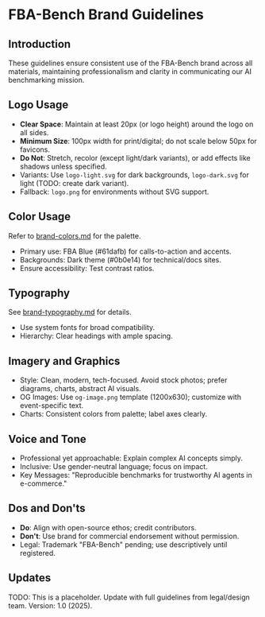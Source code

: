 # FBA-Bench Brand Guidelines

## Introduction
These guidelines ensure consistent use of the FBA-Bench brand across all materials, maintaining professionalism and clarity in communicating our AI benchmarking mission.

## Logo Usage
- **Clear Space**: Maintain at least 20px (or logo height) around the logo on all sides.
- **Minimum Size**: 100px width for print/digital; do not scale below 50px for favicons.
- **Do Not**: Stretch, recolor (except light/dark variants), or add effects like shadows unless specified.
- Variants: Use `logo-light.svg` for dark backgrounds, `logo-dark.svg` for light (TODO: create dark variant).
- Fallback: `logo.png` for environments without SVG support.

## Color Usage
Refer to [brand-colors.md](brand-colors.md) for the palette.
- Primary use: FBA Blue (#61dafb) for calls-to-action and accents.
- Backgrounds: Dark theme (#0b0e14) for technical/docs sites.
- Ensure accessibility: Test contrast ratios.

## Typography
See [brand-typography.md](brand-typography.md) for details.
- Use system fonts for broad compatibility.
- Hierarchy: Clear headings with ample spacing.

## Imagery and Graphics
- Style: Clean, modern, tech-focused. Avoid stock photos; prefer diagrams, charts, abstract AI visuals.
- OG Images: Use `og-image.png` template (1200x630); customize with event-specific text.
- Charts: Consistent colors from palette; label axes clearly.

## Voice and Tone
- Professional yet approachable: Explain complex AI concepts simply.
- Inclusive: Use gender-neutral language; focus on impact.
- Key Messages: "Reproducible benchmarks for trustworthy AI agents in e-commerce."

## Dos and Don'ts
- **Do**: Align with open-source ethos; credit contributors.
- **Don't**: Use brand for commercial endorsement without permission.
- Legal: Trademark "FBA-Bench" pending; use descriptively until registered.

## Updates
TODO: This is a placeholder. Update with full guidelines from legal/design team. Version: 1.0 (2025).